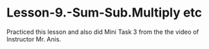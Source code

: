 # Lesson-9.-Sum-Sub.Multiply etc
Practiced this lesson and  also did Mini Task 3 from the the video of Instructor Mr. Anis.
